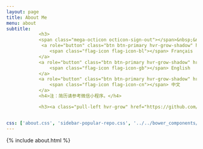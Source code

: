 ```yaml
---
layout: page
title: About Me
menu: about
subtitle:  
            <h3>
            <span class="mega-octicon octicon-sign-out"></span>&nbsp;&nbsp; Download My CV</h3>
             <a role="button" class="btn btn-primary hvr-grow-shadow" href="/assets/files/1.jpg" target="_blanks">
                <span class="flag-icon flag-icon-bl"></span> Français
            </a>
            <a role="button" class="btn btn-primary hvr-grow-shadow" href="/assets/files/2.jpg" target="_blanks">
                <span class="flag-icon flag-icon-gb"></span> English
            </a>
            <a role="button" class="btn btn-primary hvr-grow-shadow" href="/assets/files/3.jpg" target="_blanks">
                <span class="flag-icon flag-icon-cn"></span> 中文
            </a>
            <h4>注：简历请参考微信小程序。</h4>

            <h3><a class="pull-left hvr-grow" href="https://github.com/caocmh/QRcode/"><span class="mega-octicon octicon-mail"></span>   联系我</a></h3>


css: ['about.css', 'sidebar-popular-repo.css', '../../bower_components/flag-icon-css/css/flag-icon.min.css']
---
```


{% include about.html %}
